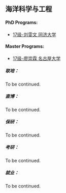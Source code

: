 ## 海洋科学与工程

#### PhD Programs:

* [17级-刘雯文 同济大学](grad-application/marine-science-and-engineering/[CN]-17-liuwenwen.md)

#### Master Programs:

* [17级-廖崇霖 名古屋大学](grad-application/marine-science-and-engineering/[JP]-17-liaochonglin.md)

##### 联培：

To be continued.

##### 直博：

To be continued.

##### 保研：

To be continued.

##### 考研：

To be continued.

##### 就业：

To be continued.
